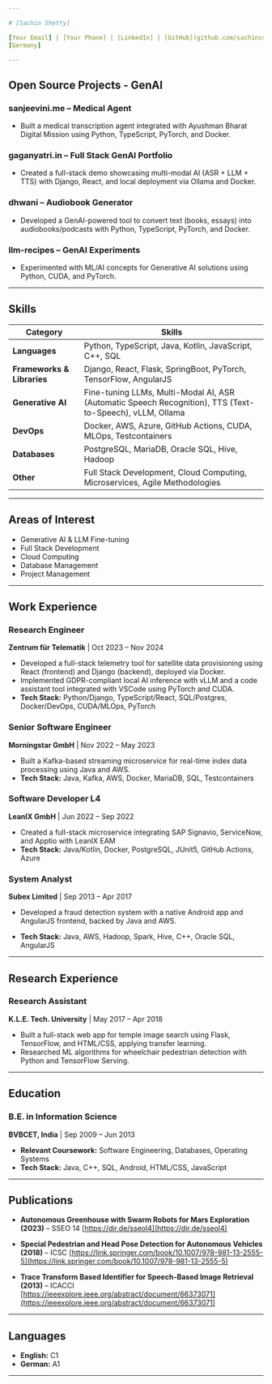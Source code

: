 ```yaml
---

# [Sachin Shetty]

[Your Email] | [Your Phone] | [LinkedIn] | [GitHub](github.com/sachinsshetty)
[Germany]

---
```



## Open Source Projects - GenAI

### **sanjeevini.me – Medical Agent**
- Built a medical transcription agent integrated with Ayushman Bharat Digital Mission using Python, TypeScript, PyTorch, and Docker.

### **gaganyatri.in – Full Stack GenAI Portfolio**
- Created a full-stack demo showcasing multi-modal AI (ASR + LLM + TTS) with Django, React, and local deployment via Ollama and Docker.

### **dhwani – Audiobook Generator**
- Developed a GenAI-powered tool to convert text (books, essays) into audiobooks/podcasts with Python, TypeScript, PyTorch, and Docker.

### **llm-recipes – GenAI Experiments**
- Experimented with ML/AI concepts for Generative AI solutions using Python, CUDA, and PyTorch.

---


## Skills

| Category          | Skills                                                                 |
|-------------------|------------------------------------------------------------------------|
| **Languages**     | Python, TypeScript, Java, Kotlin, JavaScript, C++, SQL                 |
| **Frameworks & Libraries** | Django, React, Flask, SpringBoot, PyTorch, TensorFlow, AngularJS     |
| **Generative AI** | Fine-tuning LLMs, Multi-Modal AI, ASR (Automatic Speech Recognition), TTS (Text-to-Speech), vLLM, Ollama |
| **DevOps**        | Docker, AWS, Azure, GitHub Actions, CUDA, MLOps, Testcontainers       |
| **Databases**     | PostgreSQL, MariaDB, Oracle SQL, Hive, Hadoop                        |
| **Other**         | Full Stack Development, Cloud Computing, Microservices, Agile Methodologies |

---

## Areas of Interest

- Generative AI & LLM Fine-tuning
- Full Stack Development
- Cloud Computing
- Database Management
- Project Management

---

## Work Experience

### Research Engineer
**Zentrum für Telematik** | Oct 2023 – Nov 2024

- Developed a full-stack telemetry tool for satellite data provisioning using React (frontend) and Django (backend), deployed via Docker.
- Implemented GDPR-compliant local AI inference with vLLM and a code assistant tool integrated with VSCode using PyTorch and CUDA.
- **Tech Stack:** Python/Django, TypeScript/React, SQL/Postgres, Docker/DevOps, CUDA/MLOps, PyTorch

### Senior Software Engineer
**Morningstar GmbH** | Nov 2022 – May 2023

- Built a Kafka-based streaming microservice for real-time index data processing using Java and AWS.
- **Tech Stack:** Java, Kafka, AWS, Docker, MariaDB, SQL, Testcontainers

### Software Developer L4
**LeanIX GmbH** | Jun 2022 – Sep 2022

- Created a full-stack microservice integrating SAP Signavio, ServiceNow, and Apptio with LeanIX EAM 
- **Tech Stack:** Java/Kotlin, Docker, PostgreSQL, JUnit5, GitHub Actions, Azure

### System Analyst
**Subex Limited** | Sep 2013 – Apr 2017

- Developed a fraud detection system with a native Android app and AngularJS frontend, backed by Java and AWS.

- **Tech Stack:** Java, AWS, Hadoop, Spark, Hive, C++, Oracle SQL, AngularJS

---

## Research Experience

### Research Assistant
**K.L.E. Tech. University** | May 2017 – Apr 2018

- Built a full-stack web app for temple image search using Flask, TensorFlow, and HTML/CSS, applying transfer learning.
- Researched ML algorithms for wheelchair pedestrian detection with Python and TensorFlow Serving.

---

## Education

### B.E. in Information Science
**BVBCET, India** | Sep 2009 – Jun 2013

- **Relevant Coursework:** Software Engineering, Databases, Operating Systems
- **Tech Stack:** Java, C++, SQL, Android, HTML/CSS, JavaScript

---

## Publications

- **Autonomous Greenhouse with Swarm Robots for Mars Exploration (2023)** – SSEO 14
  [https://dir.de/sseol4](https://dir.de/sseol4)

- **Special Pedestrian and Head Pose Detection for Autonomous Vehicles (2018)** – ICSC
  [https://link.springer.com/book/10.1007/978-981-13-2555-5](https://link.springer.com/book/10.1007/978-981-13-2555-5)

- **Trace Transform Based Identifier for Speech-Based Image Retrieval (2013)** – ICACCI
  [https://ieeexplore.ieee.org/abstract/document/66373071](https://ieeexplore.ieee.org/abstract/document/66373071)

---

## Languages

- **English:** C1
- **German:** A1

---